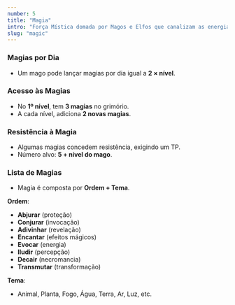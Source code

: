 ```yaml
---
number: 5
title: "Magia"
intro: "Força Mística domada por Magos e Elfos que canalizam as energias em busca de seus efeitos."
slug: "magic"
---
```

### Magias por Dia
- Um mago pode lançar magias por dia igual a **2 × nível**.

### Acesso às Magias
- No **1º nível**, tem **3 magias** no grimório.
- A cada nível, adiciona **2 novas magias**.

### Resistência à Magia
- Algumas magias concedem resistência, exigindo um TP.
- Número alvo: **5 + nível do mago**.

### Lista de Magias
- Magia é composta por **Ordem + Tema**.

**Ordem**:
- **Abjurar** (proteção)
- **Conjurar** (invocação)
- **Adivinhar** (revelação)
- **Encantar** (efeitos mágicos)
- **Evocar** (energia)
- **Iludir** (percepção)
- **Decair** (necromancia)
- **Transmutar** (transformação)

**Tema**:
- Animal, Planta, Fogo, Água, Terra, Ar, Luz, etc.
